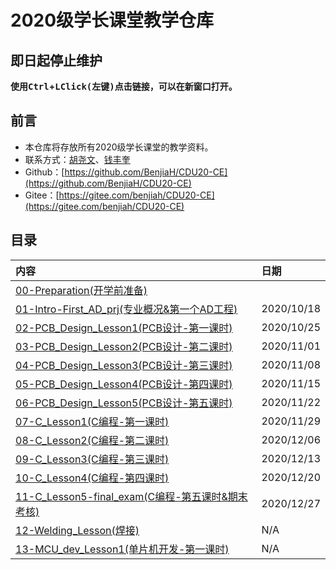 # 2020级学长课堂教学仓库

## **即日起停止维护**

**使用<kbd>Ctrl</kbd>+<kbd>LClick(左键)</kbd>点击链接，可以在新窗口打开。**

## 前言

- 本仓库将存放所有2020级学长课堂的教学资料。
- 联系方式：[胡尧文](http://wpa.qq.com/msgrd?v=3&uin=875927790&site=qq&menu=yes)、[钱丰奎](http://wpa.qq.com/msgrd?v=3&uin=2441860278&site=qq&menu=yes)  
- Github：[https://github.com/BenjiaH/CDU20-CE](https://github.com/BenjiaH/CDU20-CE)
- Gitee：[https://gitee.com/benjiah/CDU20-CE](https://gitee.com/benjiah/CDU20-CE)

## 目录

|内容                                                                      |日期       |
|:----                                                                     |:----     |
|[00-Preparation(开学前准备)](00-Preparation)                               |          |
|[01-Intro-First_AD_prj(专业概况&第一个AD工程)](01-Intro-First_AD_prj)      |2020/10/18|
|[02-PCB_Design_Lesson1(PCB设计-第一课时)](02-PCB_Design_Lesson1)           |2020/10/25|
|[03-PCB_Design_Lesson2(PCB设计-第二课时)](03-PCB_Design_Lesson2)           |2020/11/01|
|[04-PCB_Design_Lesson3(PCB设计-第三课时)](04-PCB_Design_Lesson3)           |2020/11/08|
|[05-PCB_Design_Lesson4(PCB设计-第四课时)](05-PCB_Design_Lesson4)           |2020/11/15|
|[06-PCB_Design_Lesson5(PCB设计-第五课时)](06-PCB_Design_Lesson5)           |2020/11/22|
|[07-C_Lesson1(C编程-第一课时)](07-C_Lesson1)                               |2020/11/29|
|[08-C_Lesson2(C编程-第二课时)](08-C_Lesson2)                               |2020/12/06|
|[09-C_Lesson3(C编程-第三课时)](09-C_Lesson3)                               |2020/12/13|
|[10-C_Lesson4(C编程-第四课时)](10-C_Lesson4)                               |2020/12/20|
|[11-C_Lesson5-final_exam(C编程-第五课时&期末考核)](11-C_Lesson5-final_exam) |2020/12/27|
|[12-Welding_Lesson(焊接)](12-Welding_Lesson)                               |N/A       |
|[13-MCU_dev_Lesson1(单片机开发-第一课时)](12-MCU_dev_Lesson1)               |N/A       |
